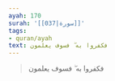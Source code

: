 ```yaml
---
ayah: 170
surah: '[[037|سورة]]'
tags:
- quran/ayah
text: فكفروا به ۖ فسوف يعلمون
---
```

> فكفروا به ۖ فسوف يعلمون
